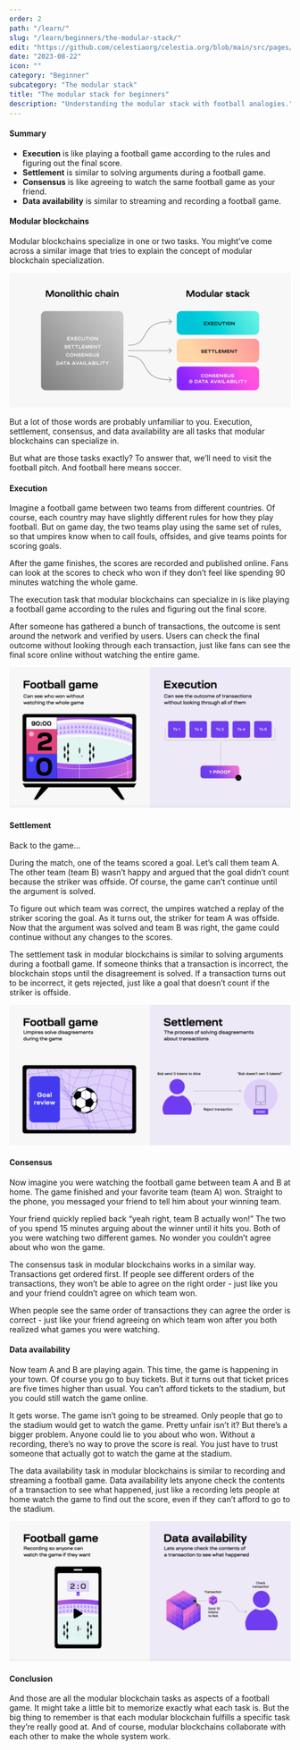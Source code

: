 ```yaml
---
order: 2
path: "/learn/"
slug: "/learn/beginners/the-modular-stack/"
edit: "https://github.com/celestiaorg/celestia.org/blob/main/src/pages/markdown-pages/learn/The%20modular%20stack-the%20modular%20stack%20for%20beginners.md"
date: "2023-08-22"
icon: ""
category: "Beginner"
subcategory: "The modular stack"
title: "The modular stack for beginners"
description: "Understanding the modular stack with football analogies."
---
```


<head>
  <meta name="twitter:card" content="summary_large_image">
  <meta name="twitter:site" content="@CelestiaOrg">
  <meta name="twitter:creator" content="@likebeckett">
  <meta name="twitter:title" content="Benefits of Modular Blockchains">
  <meta name="twitter:description" content="Understanding the modular stack with football analogies.">
  <meta name="twitter:image" content="https://raw.githubusercontent.com/celestiaorg/celestia.org/main/src/pages/markdown-pages/learn/images/learn-modular-twitter-card.png">
</head>

#### Summary
- **Execution** is like playing a football game according to the rules and figuring out the final score.
- **Settlement** is similar to solving arguments during a football game.
- **Consensus** is like agreeing to watch the same football game as your friend.
- **Data availability** is similar to streaming and recording a football game.

#### Modular blockchains
Modular blockchains specialize in one or two tasks. You might’ve come across a similar image that tries to explain the concept of modular blockchain specialization.

![GATSBY_EMPTY_ALT](./images/modular-monolithic-comparison.png)

But a lot of those words are probably unfamiliar to you. Execution, settlement, consensus, and data availability are all tasks that modular blockchains can specialize in.

But what are those tasks exactly? To answer that, we’ll need to visit the football pitch. And football here means soccer.

#### Execution
Imagine a football game between two teams from different countries. Of course, each country may have slightly different rules for how they play football. But on game day, the two teams play using the same set of rules, so that umpires know when to call fouls, offsides, and give teams points for scoring goals.

After the game finishes, the scores are recorded and published online. Fans can look at the scores to check who won if they don’t feel like spending 90 minutes watching the whole game.

The execution task that modular blockchains can specialize in is like playing a football game according to the rules and figuring out the final score.

After someone has gathered a bunch of transactions, the outcome is sent around the network and verified by users. Users can check the final outcome without looking through each transaction, just like fans can see the final score online without watching the entire game.

![GATSBY_EMPTY_ALT](./images/execution-analogy.png)

#### Settlement
Back to the game…

During the match, one of the teams scored a goal. Let’s call them team A. The other team (team B) wasn’t happy and argued that the goal didn’t count because the striker was offside. Of course, the game can’t continue until the argument is solved.

To figure out which team was correct, the umpires watched a replay of the striker scoring the goal. As it turns out, the striker for team A was offside. Now that the argument was solved and team B was right, the game could continue without any changes to the scores.

The settlement task in modular blockchains is similar to solving arguments during a football game. If someone thinks that a transaction is incorrect, the blockchain stops until the disagreement is solved. If a transaction turns out to be incorrect, it gets rejected, just like a goal that doesn’t count if the striker is offside.

![GATSBY_EMPTY_ALT](./images/settlement-analogy.png)

#### Consensus
Now imagine you were watching the football game between team A and B at home. The game finished and your favorite team (team A) won. Straight to the phone, you messaged your friend to tell him about your winning team.

Your friend quickly replied back “yeah right, team B actually won!” The two of you spend 15 minutes arguing about the winner until it hits you. Both of you were watching two different games. No wonder you couldn’t agree about who won the game.

The consensus task in modular blockchains works in a similar way. Transactions get ordered first. If people see different orders of the transactions, they won’t be able to agree on the right order - just like you and your friend couldn’t agree on which team won.

When people see the same order of transactions they can agree the order is correct - just like your friend agreeing on which team won after you both realized what games you were watching.

#### Data availability
Now team A and B are playing again. This time, the game is happening in your town. Of course you go to buy tickets. But it turns out that ticket prices are five times higher than usual. You can’t afford tickets to the stadium, but you could still watch the game online.

It gets worse. The game isn’t going to be streamed. Only people that go to the stadium would get to watch the game. Pretty unfair isn’t it? But there’s a bigger problem. Anyone could lie to you about who won. Without a recording, there’s no way to prove the score is real. You just have to trust someone that actually got to watch the game at the stadium.

The data availability task in modular blockchains is similar to recording and streaming a football game. Data availability lets anyone check the contents of a transaction to see what happened, just like a recording lets people at home watch the game to find out the score, even if they can’t afford to go to the stadium.

![GATSBY_EMPTY_ALT](./images/data-availability-analogy.png)

#### Conclusion
And those are all the modular blockchain tasks as aspects of a football game. It might take a little bit to memorize exactly what each task is. But the big thing to remember is that each modular blockchain fulfills a specific task they’re really good at. And of course, modular blockchains collaborate with each other to make the whole system work.
